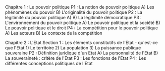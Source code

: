 Chapitre 1 : Le pouvoir politique
	P1 : La notion de pouvoir politique
		A) Les phénomènes du pouvoir
		B) L'originalité du pouvoir politique
	P2 : La légitimité du pouvoir politique
		A)
		B) La légitimité démocratique
	P3 : L'environnement du pouvoir politique
		A)  Le pouvoir politique et la société
		B) Le pouvoir politique et le droit
	P4 : La compétition pour le pouvoir politique
		A) Les acteurs
		B) Le contexte de la compétition

Chapitre 2 : L'Etat
	Section 1 : Les éléments constitutifs de l'Etat - qu'est-ce que l'Etat
			1) Le territoire
			2) La population
			3) La puissance publique souveraine
		P2 : Définition juridique d'un Etat
			A) La personnalité de l'Etat
			B) La souveraineté : critère de l'Etat
		P3 : Les fonctions de l'Etat
		P4 : Les différentes conceptions politiques de l'Etat